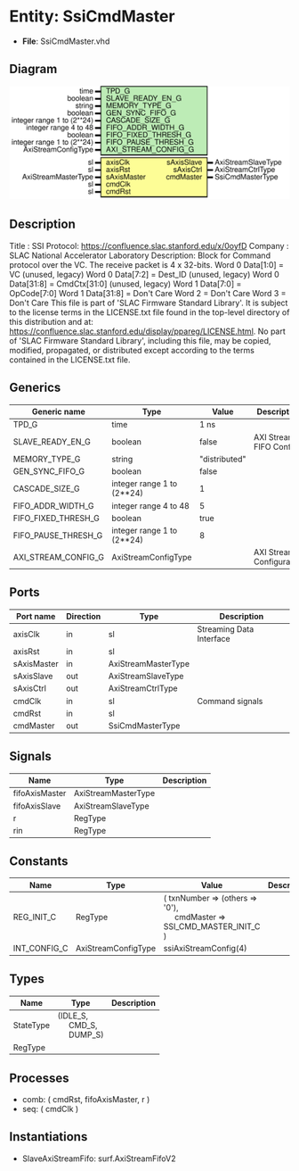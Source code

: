 # Entity: SsiCmdMaster

- **File**: SsiCmdMaster.vhd
## Diagram

![Diagram](SsiCmdMaster.svg "Diagram")
## Description

Title      : SSI Protocol: https://confluence.slac.stanford.edu/x/0oyfD
Company    : SLAC National Accelerator Laboratory
Description:
Block for Command protocol over the VC.
The receive packet is 4 x 32-bits.
Word 0 Data[1:0]   = VC        (unused, legacy)
Word 0 Data[7:2]   = Dest_ID   (unused, legacy)
Word 0 Data[31:8]  = CmdCtx[31:0] (unused, legacy)
Word 1 Data[7:0]   = OpCode[7:0]
Word 1 Data[31:8]  = Don't Care
Word 2             = Don't Care
Word 3             = Don't Care
This file is part of 'SLAC Firmware Standard Library'.
It is subject to the license terms in the LICENSE.txt file found in the
top-level directory of this distribution and at:
   https://confluence.slac.stanford.edu/display/ppareg/LICENSE.html.
No part of 'SLAC Firmware Standard Library', including this file,
may be copied, modified, propagated, or distributed except according to
the terms contained in the LICENSE.txt file.
## Generics

| Generic name        | Type                       | Value         | Description               |
| ------------------- | -------------------------- | ------------- | ------------------------- |
| TPD_G               | time                       | 1 ns          |                           |
| SLAVE_READY_EN_G    | boolean                    | false         | AXI Stream FIFO Config    |
| MEMORY_TYPE_G       | string                     | "distributed" |                           |
| GEN_SYNC_FIFO_G     | boolean                    | false         |                           |
| CASCADE_SIZE_G      | integer range 1 to (2**24) | 1             |                           |
| FIFO_ADDR_WIDTH_G   | integer range 4 to 48      | 5             |                           |
| FIFO_FIXED_THRESH_G | boolean                    | true          |                           |
| FIFO_PAUSE_THRESH_G | integer range 1 to (2**24) | 8             |                           |
| AXI_STREAM_CONFIG_G | AxiStreamConfigType        |               | AXI Stream Configuration  |
## Ports

| Port name   | Direction | Type                | Description              |
| ----------- | --------- | ------------------- | ------------------------ |
| axisClk     | in        | sl                  | Streaming Data Interface |
| axisRst     | in        | sl                  |                          |
| sAxisMaster | in        | AxiStreamMasterType |                          |
| sAxisSlave  | out       | AxiStreamSlaveType  |                          |
| sAxisCtrl   | out       | AxiStreamCtrlType   |                          |
| cmdClk      | in        | sl                  | Command signals          |
| cmdRst      | in        | sl                  |                          |
| cmdMaster   | out       | SsiCmdMasterType    |                          |
## Signals

| Name           | Type                | Description |
| -------------- | ------------------- | ----------- |
| fifoAxisMaster | AxiStreamMasterType |             |
| fifoAxisSlave  | AxiStreamSlaveType  |             |
| r              | RegType             |             |
| rin            | RegType             |             |
## Constants

| Name         | Type                | Value                                                                                                                       | Description |
| ------------ | ------------------- | --------------------------------------------------------------------------------------------------------------------------- | ----------- |
| REG_INIT_C   | RegType             |  (       txnNumber => (others => '0'),<br><span style="padding-left:20px">       cmdMaster => SSI_CMD_MASTER_INIT_C       ) |             |
| INT_CONFIG_C | AxiStreamConfigType |  ssiAxiStreamConfig(4)                                                                                                      |             |
## Types

| Name      | Type                                                                                             | Description |
| --------- | ------------------------------------------------------------------------------------------------ | ----------- |
| StateType | (IDLE_S,<br><span style="padding-left:20px"> CMD_S,<br><span style="padding-left:20px"> DUMP_S)  |             |
| RegType   |                                                                                                  |             |
## Processes
- comb: ( cmdRst, fifoAxisMaster, r )
- seq: ( cmdClk )
## Instantiations

- SlaveAxiStreamFifo: surf.AxiStreamFifoV2
